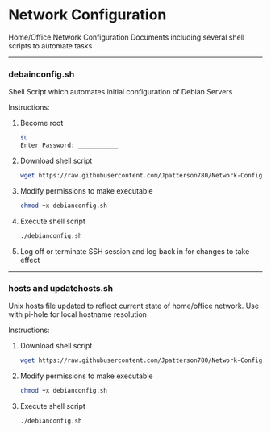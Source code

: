# Network Configuration
Home/Office Network Configuration Documents including several shell scripts to automate tasks

---
### debainconfig.sh 
Shell Script which automates initial configuration of Debian Servers 

Instructions:
1. Become root
    ```bash
    su
    Enter Password: ___________
    ```
2. Download shell script
     ```bash
     wget https://raw.githubusercontent.com/Jpatterson780/Network-Configuration/master/debianconfig.sh -L
     ```
3. Modify permissions to make executable
     ```bash
     chmod +x debianconfig.sh
     ```
4. Execute shell script
     ```bash
     ./debianconfig.sh
     ```
5. Log off or terminate SSH session and log back in for changes to take effect 

---
### hosts and updatehosts.sh
Unix hosts file updated to reflect current state of home/office network. Use with pi-hole for local hostname resolution

Instructions: 
1. Download shell script
    ```bash
    wget https://raw.githubusercontent.com/Jpatterson780/Network-Configuration/master/updatehosts.sh -L
    ```
2. Modify permissions to make executable
     ```bash
     chmod +x debianconfig.sh
     ```
3. Execute shell script
     ```bash
     ./debianconfig.sh
     ```
